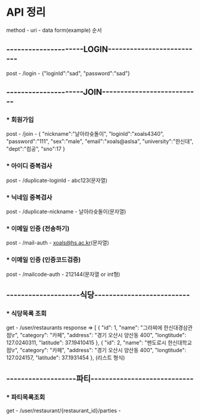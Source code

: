 # API 정리
method   -  uri   -   data form(example)  순서

## ---------------------LOGIN--------------------------
post - /login - {"loginId":"sad", "password":"sad"}

## ---------------------JOIN---------------------------
### * 회원가입
post - /join - 
{
    "nickname":"날아라슛돌이",
    "loginId":"xoals4340",
    "password":"111",
    "sex":"male",
    "email":"xoals@aslsa",
    "university":"한신대",
    "dept":"컴공",
    "sno":17
}

### * 아이디 중복검사
post - /duplicate-loginId - abc123(문자열)

### * 닉네임 중복검사
post - /duplicate-nickname - 날아라슛돌이(문자열)

### * 이메일 인증 (전송하기)
post - /mail-auth - xoals@hs.ac.kr(문자열)

### * 이메일 인증 (인증코드검증)
post - /mailcode-auth - 212144(문자열 or int형)

## --------------------식당--------------------------
### * 식당목록 조회
get - /user/restaurants 
response => [
    {
        "id": 1,
        "name": "그라찌에 한신대경삼관점\r",
        "category": "카페",
        "address": "경기 오산시 양산동 400",
        "longtitude": 127.0240311,
        "latitude": 37.19410415
    },
    {
        "id": 2,
        "name": "팬도로시 한신대학교점\r",
        "category": "카페",
        "address": "경기 오산시 양산동 400",
        "longtitude": 127.024157,
        "latitude": 37.1931454
    },
    (리스트 형식)
    

## -------------------파티----------------------------
### * 파티목록조회
get - /user/restaurant/{restaurant_id}/parties - 






